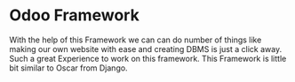 # Odoo Framework
With the help of this Framework we can can do number of things like making our own website with ease and creating DBMS is just a click away. Such a great Experience to work on this framework. 
This Framework is little bit similar to Oscar from Django.
